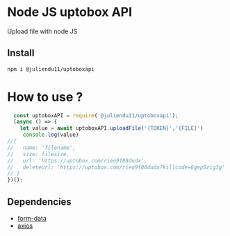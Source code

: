 # Node JS uptobox API

Upload file with node JS

## Install

```bash
npm i @juliendu11/uptoboxapi
```


# How to use ?

````javascript
  const uptoboxAPI = require('@juliendu11/uptoboxapi');
  (async () => {
    let value = await uptoboxAPI.uploadFile('{TOKEN}','{FILE}')
     console.log(value)
//{
//   name: 'filename',
//   size: filesize,
//   url: 'https://uptobox.com/rieo9f88dudx',
//   deleteUrl: 'https://uptobox.com/rieo9f88dudx?killcode=6gep5zig3g'
// }
})();
````

## Dependencies

- [form-data](https://www.npmjs.com/package/form-data)
- [axios](https://www.npmjs.com/package/axios)
